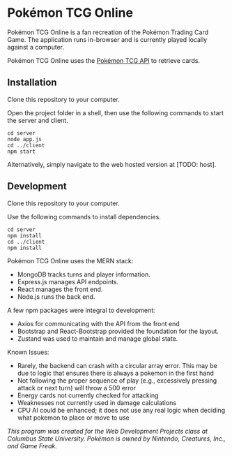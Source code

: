 # Pokémon TCG Online

Pokémon TCG Online is a fan recreation of the Pokémon Trading Card Game.
The application runs in-browser and is currently played locally against a computer.

Pokémon TCG Online uses the [Pokémon TCG API](https://Pokemontcg.io/) to retrieve cards.

## Installation

Clone this repository to your computer.

Open the project folder in a shell, then use the following commands to start the server and client.
```console
cd server
node app.js
cd ../client
npm start
```

Alternatively, simply navigate to the web hosted version at [TODO: host].

## Development

Clone this repository to your computer.

Use the following commands to install dependencies.
```console
cd server
npm install
cd ../client
npm install
```

Pokémon TCG Online uses the MERN stack:
- MongoDB tracks turns and player information.
- Express.js manages API endpoints.
- React manages the front end.
- Node.js runs the back end.

A few npm packages were integral to development:
- Axios for communicating with the API from the front end
- Bootstrap and React-Bootstrap provided the foundation for the layout.
- Zustand was used to maintain and manage global state.

Known Issues:
- Rarely, the backend can crash with a circular array error. This may be due to logic that ensures there is always a pokemon in the first hand
- Not following the proper sequence of play (e.g., excessively pressing attack or next turn) will throw a 500 error
- Energy cards not currently checked for attacking
- Weaknesses not currently used in damage calculations 
- CPU AI could be enhanced; it does not use any real logic when deciding what pokemon to place or move to use


*This program was created for the Web Development Projects class at Columbus State University.*
*Pokémon is owned by Nintendo, Creatures, Inc., and Game Freak.*
